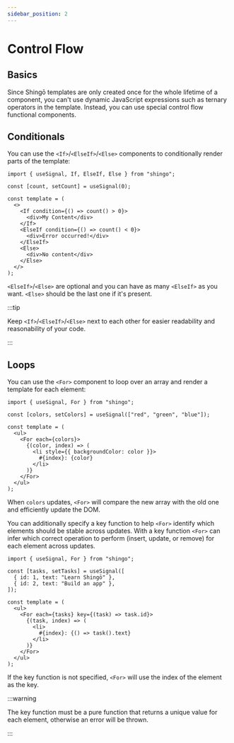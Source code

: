 ```yaml
---
sidebar_position: 2
---
```


# Control Flow

## Basics

Since Shingō templates are only created once for the whole lifetime of a
component, you can't use dynamic JavaScript expressions such as ternary
operators in the template. Instead, you can use special control flow functional
components.

## Conditionals

You can use the `<If>`/`<ElseIf>`/`<Else>` components to conditionally render
parts of the template:

```tsx
import { useSignal, If, ElseIf, Else } from "shingo";

const [count, setCount] = useSignal(0);

const template = (
  <>
    <If condition={() => count() > 0}>
      <div>My Content</div>
    </If>
    <ElseIf condition={() => count() < 0}>
      <div>Error occurred!</div>
    </ElseIf>
    <Else>
      <div>No content</div>
    </Else>
  </>
);
```

`<ElseIf>`/`<Else>` are optional and you can have as many `<ElseIf>` as you
want. `<Else>` should be the last one if it's present.

:::tip

Keep `<If>`/`<ElseIf>`/`<Else>` next to each other for easier readability and
reasonability of your code.

:::

## Loops

You can use the `<For>` component to loop over an array and render a template
for each element:

```tsx
import { useSignal, For } from "shingo";

const [colors, setColors] = useSignal(["red", "green", "blue"]);

const template = (
  <ul>
    <For each={colors}>
      {(color, index) => (
        <li style={{ backgroundColor: color }}>
          #{index}: {color}
        </li>
      )}
    </For>
  </ul>
);
```

When `colors` updates, `<For>` will compare the new array with the old one and
efficiently update the DOM.

You can additionally specify a key function to help `<For>` identify which
elements should be stable across updates. With a key function `<For>` can infer
which correct operation to perform (insert, update, or remove) for each element
across updates.

```tsx
import { useSignal, For } from "shingo";

const [tasks, setTasks] = useSignal([
  { id: 1, text: "Learn Shingō" },
  { id: 2, text: "Build an app" },
]);

const template = (
  <ul>
    <For each={tasks} key={(task) => task.id}>
      {(task, index) => (
        <li>
          #{index}: {() => task().text}
        </li>
      )}
    </For>
  </ul>
);
```

If the key function is not specified, `<For>` will use the index of the element
as the key.

:::warning

The key function must be a pure function that returns a unique value for each
element, otherwise an error will be thrown.

:::
